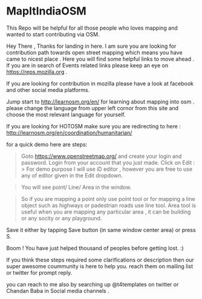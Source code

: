 # MapItIndiaOSM
This Repo will be helpful for all those people who loves mapping and wanted to start contributing via OSM.

Hey There , 
Thanks for landing in here. I am sure you are looking for contribution path towards open street mapping which means you have came to nicest place . Here you will find some helpful links to move ahead . 
If you are in search of Events related links please keep an eye on https://reps.mozilla.org .

If you are looking for contribution in mozilla please have a look at facebook and other social media platforms.


Jump start to http://learnosm.org/en/ for learning about mapping into osm . please change the language from upper left cornor from this site and choose the most relevant language for yourself.

If you are looking for HOTOSM make sure you are redirecting to here : http://learnosm.org/en/coordination/humanitarian/


for a quick demo here are steps: 

> Goto https://www.openstreetmap.org/ and create your login and password.
> Login from your account that you just made.
> Click on Edit : 
    > For demo purpose I will use iD editor , however you are free to use any of editor given in the Edit dropdown.

> You will see point/ Line/ Area in the window.

> So if you are mapping a point only use point tool or for mapping a line object such as highways or padestrian roads use line tool. Area tool is useful when you are mapping any particular area , it can be building or any socity or any playground.

Save it either by tapping Save button (in same window center area) or press S.

Boom ! You have just helped thousand of peoples before getting lost. :)


If you think these steps required some clarifications or description then our super awesome coummunity is here to help you.
reach them on mailing list or twitter for prompt reply.

you can reach to me also by searching up @t4templates on twitter or Chandan Baba in Social media channels .
